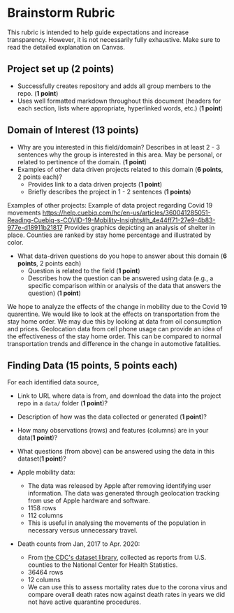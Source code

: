 # Brainstorm Rubric

This rubric is intended to help guide expectations and increase transparency. However, it is not necessarily fully exhaustive. Make sure to read the detailed explanation on Canvas.

## Project set up (2 points)
- Successfully creates repository and adds all group members to the repo. (**1 point**)
- Uses well formatted markdown throughout this document (headers for each section, lists where appropriate, hyperlinked words, etc.) (**1 point**)

## Domain of Interest (13 points)
- Why are you interested in this field/domain? Describes in at least 2 - 3 sentences why the group is interested in this area. May be personal, or related to pertinence of the domain. (**1 point**)
- Examples of other data driven projects related to this domain (**6 points**, 2 points each)?
    - Provides link to a data driven projects (**1 point**)
    - Briefly describes the project in 1 - 2 sentences (**1 points**)

Examples of other projects:
Example of data project regarding Covid 19 movements
https://help.cuebiq.com/hc/en-us/articles/360041285051-Reading-Cuebiq-s-COVID-19-Mobility-Insights#h_4e44ff71-27e9-4b83-977e-d18911b21817
Provides graphics depicting an analysis of shelter in place. Counties are ranked by stay home percentage and illustrated by color.

- What data-driven questions do you hope to answer about this domain (**6 points**, 2 points each)
    - Question is related to the field (**1 point**)
    - Describes how the question can be answered using data (e.g., a specific comparison within or analysis of the data that answers the question) (**1 point**)
    
We hope to analyze the effects of the change in mobility due to the Covid 19 quarentine. We would like to look at the effects on transportation from the stay home order. We may due this by looking at data from oil consumption and prices. Geolocation data from cell phone usage can provide an idea of the effectiveness of the stay home order. This can be compared to normal transportation trends and difference in the change in automotive fatalities. 

## Finding Data (**15 points**, 5 points each)
For each identified data source, 
- Link to URL where data is from, and download the data into the project repo in a `data/` folder (**1 point**)?
- Description of how was the data collected or generated (**1 point**)?
- How many observations (rows) and features (columns) are in your data(**1 point**)?
- What questions (from above) can be answered using the data in this dataset(**1 point**)?

- Apple mobility data: 
    - The data was released by Apple after removing identifying user information. The data was generated through geolocation tracking from use of Apple hardware and software.
    - 1158 rows
    - 112 columns
    - This is useful in analysing the movements of the population in necessary versus unnecessary travel.
    
- Death counts from Jan, 2017 to Apr. 2020:
    - From [the CDC's dataset library](https://data.cdc.gov/NCHS/Excess-Deaths-Associated-with-COVID-19/xkkf-xrst), collected as reports from U.S. counties to the National Center for Health Statistics.
    - 36464 rows
    - 12 columns
    - We can use this to assess mortality rates due to the corona virus and compare overall death rates now against death rates in years we did not have active quarantine procedures.